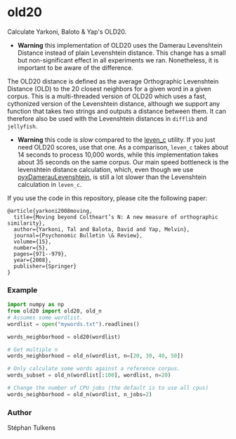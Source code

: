 # old20
Calculate Yarkoni, Baloto & Yap's OLD20.

* **Warning** this implementation of OLD20 uses the Damerau Levenshtein Distance instead of plain Levenshtein distance. This change has a small but non-significant effect in all experiments we ran. Nonetheless, it is important to be aware of the difference.

The OLD20 distance is defined as the average Orthographic Levenshtein Distance (OLD) to the 20 closest neighbors for a given word in a given corpus.
This is a multi-threaded version of OLD20 which uses a fast, cythonized version of the Levenshtein distance, although we support any function that takes two strings and outputs a distance between them.
It can therefore also be used with the Levenshtein distances in `difflib` and `jellyfish`.

* **Warning** this code is _slow_ compared to the [leven_c](http://speech.ilsp.gr/iplr/downloads.htm#leven) utility. If you just need OLD20 scores, use that one.
As a comparison, `leven_c` takes about 14 seconds to process 10,000 words, while this implementation takes about 35 seconds on the same corpus.
Our main speed bottleneck is the levenshtein distance calculation, which, even though we use [pyxDamerauLevenshtein](https://github.com/gfairchild/pyxDamerauLevenshtein), is still a lot slower than the Levenshtein calculation in `leven_c`.

If you use the code in this repository, please cite the following paper:

```
@article{yarkoni2008moving,
  title={Moving beyond Coltheart’s N: A new measure of orthographic similarity},
  author={Yarkoni, Tal and Balota, David and Yap, Melvin},
  journal={Psychonomic Bulletin \& Review},
  volume={15},
  number={5},
  pages={971--979},
  year={2008},
  publisher={Springer}
}
```

### Example

```python
import numpy as np
from old20 import old20, old_n
# Assumes some wordlist.
wordlist = open("mywords.txt").readlines()

words_neighborhood = old20(wordlist)

# Get multiple n
words_neighborhood = old_n(wordlist, n=[20, 30, 40, 50])

# Only calculate some words against a reference corpus.
words_subset = old_n(wordlist[:100], wordlist, n=20)

# Change the number of CPU jobs (the default is to use all cpus)
words_neighborhood = old_n(wordlist, n_jobs=2)

```

### Author

Stéphan Tulkens
